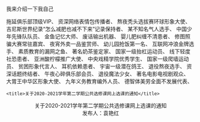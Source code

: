 我来介绍一下我自己

拖延俱乐部顶级VIP、
资深网络表情包传播者、
熬夜秃头选拔赛环球形象大使、
吉尼斯世界纪录“怎么减肥也减不下来”记录保持者、
某不知名气人选手、
中国少年先锋队队员、
金鱼记忆大师、
废话输出机器、
婴儿肥纠缠不清患者、
修图照骗大赛常驻嘉宾、
夜宵外卖一品鉴赏师、
幼儿园抢饭第一名、
互联网冲浪金牌选手、
素质教育的漏网之鱼、
著名奶茶鉴定家、
国家一级抬杠运动员、
线下轻度社恐患者、
亚洲酸柠檬推广大使、
中央戏精学院优秀学生、
国家一级爬墙运动员、
贫困形象代言人、
耳机依赖患者、
宇宙一级潜在鸽王、
退役熬夜选手、
资深话题终结者、
午夜心碎俱乐部会员、
退役魔法少女、
著名电影电视剧观众、
大胃王中华区形象大使、
九年义务教育编外人员、
德智体美劳全面不发展代表、
    
    <title>关于2020-2021学年第二学期公共选修课网上选课的通知</title>
<center>关于2020-2021学年第二学期公共选修课网上选课的通知<br />
发布人：袁艳红 <br />
